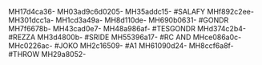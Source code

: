 MH17d4ca36-
MH03ad9c6d0205-
MH35addc15-
#SALAFY
MHf892c2ee-
MH301dcc1a-
MH1cd3a49a-
MH8d110de-
MH690b0631-
#GONDR
MH7f6678b-
MH43cad0e7-
MH48a986af-
#TESGONDR
MHd374c2b4-
#REZZA
MH3d4800b-
#SRIDE
MH55396a17-
#RC AND
MHce086a0c-
MHc0226ac-
#JOKO
MH2c16509-
#A1
MH61090d24-
MH8ccf6a8f-
#THROW
MH29a8052-